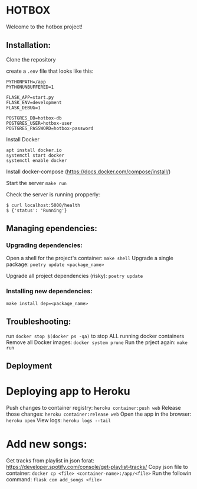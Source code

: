 # HOTBOX

Welcome to the hotbox project!

## Installation:

Clone the repository

create a `.env` file that looks like this:
```
PYTHONPATH=/app
PYTHONUNBUFFERED=1

FLASK_APP=start.py
FLASK_ENV=development
FLASK_DEBUG=1

POSTGRES_DB=hotbox-db
POSTGRES_USER=hotbox-user
POSTGRES_PASSWORD=hotbox-password
```

Install Docker
```
apt install docker.io
systemctl start docker
systemctl enable docker
```
Install docker-compose (https://docs.docker.com/compose/install/)

Start the server
`make run`

Check the server is running propperly:
```
$ curl localhost:5000/health
$ {'status': 'Running'}
```


##  Managing ependencies:

### Upgrading dependencies:
Open a shell for the project's container:
`make shell`
Upgrade a single package:
`poetry update <package_name>`

Upgrade all project dependencies (risky):
`poetry update`

### Installing new dependencies: 
`make install dep=<package_name>`

## Troubleshooting:

run `docker stop $(docker ps -qa)` to stop ALL running docker containers
Remove all Docker images:
`docker system prune`
Run the prject again:
`make run`

## Deployment
# Deploying app to Heroku
Push changes to container registry:
`heroku container:push web`
Release those changes:
 `heroku container:release web`
 Open the app in the browser:
`heroku open`
View logs:
 `heroku logs --tail`

# Add new songs:
Get tracks from playlist in json forat:
https://developer.spotify.com/console/get-playlist-tracks/
Copy json file to container:
`docker cp <file> <container-name>:/app/<file>`
Run the followin command:
`flask com add_songs <file>`
